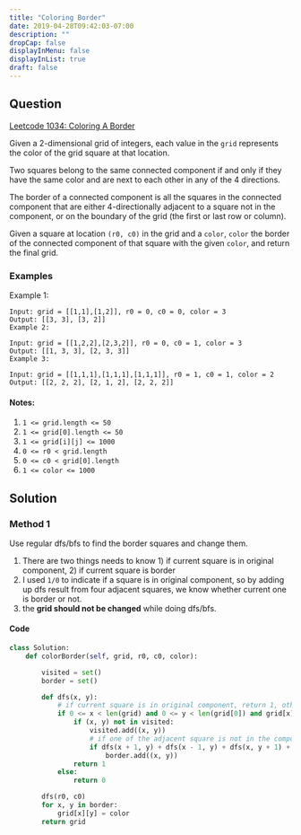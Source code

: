 ```yaml
---
title: "Coloring Border"
date: 2019-04-28T09:42:03-07:00
description: ""
dropCap: false
displayInMenu: false
displayInList: true
draft: false
---
```



## Question

[Leetcode 1034: Coloring A Border](https://leetcode.com/problems/coloring-a-border/)

Given a 2-dimensional grid of integers, each value in the `grid` represents the color of the grid square at that location.

Two squares belong to the same connected component if and only if they have the same color and are next to each other in any of the 4 directions.

The border of a connected component is all the squares in the connected component that are either 4-directionally adjacent to a square not in the component, or on the boundary of the grid (the first or last row or column).

Given a square at location `(r0, c0)` in the grid and a `color`, `color` the border of the connected component of that square with the given `color`, and return the final grid.


### Examples

Example 1:
```
Input: grid = [[1,1],[1,2]], r0 = 0, c0 = 0, color = 3
Output: [[3, 3], [3, 2]]
Example 2:
```
```
Input: grid = [[1,2,2],[2,3,2]], r0 = 0, c0 = 1, color = 3
Output: [[1, 3, 3], [2, 3, 3]]
Example 3:
```
```
Input: grid = [[1,1,1],[1,1,1],[1,1,1]], r0 = 1, c0 = 1, color = 2
Output: [[2, 2, 2], [2, 1, 2], [2, 2, 2]]
```
#### Notes:

1. `1 <= grid.length <= 50`
1. `1 <= grid[0].length <= 50`
1. `1 <= grid[i][j] <= 1000`
1. `0 <= r0 < grid.length`
1. `0 <= c0 < grid[0].length`
1. `1 <= color <= 1000`


## Solution
### Method 1

Use regular dfs/bfs to find the border squares and change them. 

1. There are two things needs to know 1) if current square is in original component, 2) if current square is border
1. I used `1/0` to indicate if a square is in original component, so by adding up dfs result from four adjacent squares, we know whether current one is border or not.
1. the **grid should not be changed** while doing dfs/bfs.


#### Code


```python
class Solution:
    def colorBorder(self, grid, r0, c0, color):

        visited = set()
        border = set()

        def dfs(x, y):
            # if current square is in original component, return 1, otherwise 0
            if 0 <= x < len(grid) and 0 <= y < len(grid[0]) and grid[x][y] == grid[r0][c0]:
                if (x, y) not in visited:
                    visited.add((x, y))
                    # if one of the adjacent square is not in the component, then this square is border
                    if dfs(x + 1, y) + dfs(x - 1, y) + dfs(x, y + 1) + dfs(x, y - 1) < 4:
                        border.add((x, y))
                return 1
            else:
                return 0

        dfs(r0, c0)
        for x, y in border:
            grid[x][y] = color
        return grid
```













